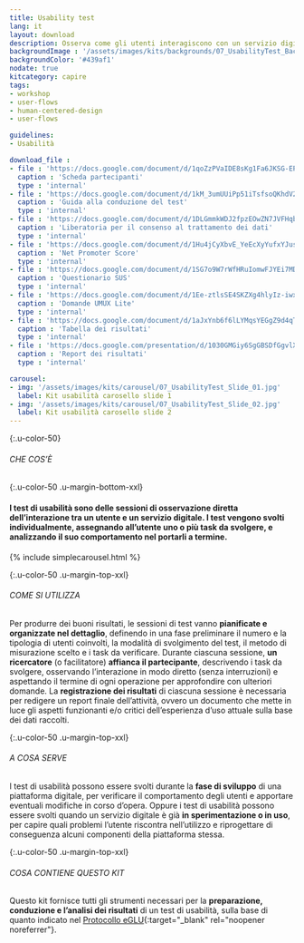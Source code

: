 ```yaml
---
title: Usability test
lang: it
layout: download
description: Osserva come gli utenti interagiscono con un servizio digitale per renderlo più usabile
backgroundImage : '/assets/images/kits/backgrounds/07_UsabilityTest_Background.png'
backgroundColor: '#439af1'
nodate: true
kitcategory: capire
tags:
- workshop
- user-flows
- human-centered-design
- user-flows

guidelines:
- Usabilità

download_file :
- file : 'https://docs.google.com/document/d/1qoZzPVaIDE8sKg1Fa6JKSG-EPsy_YTtgSlDaV7O4X2c/edit?usp=sharing'
  caption : 'Scheda partecipanti'
  type : 'internal'
- file : 'https://docs.google.com/document/d/1kM_3umUUiPp51iTsfsoQKhdV2-FD6bjKKFp17xTB124/edit?usp=sharing'
  caption : 'Guida alla conduzione del test'
  type : 'internal'
- file : 'https://docs.google.com/document/d/1DLGmmkWDJ2fpzEOwZN7JVFHqbK-d118Jy97WU3zjA9M/edit?usp=sharing'
  caption : 'Liberatoria per il consenso al trattamento dei dati'
  type : 'internal'
- file : 'https://docs.google.com/document/d/1Hu4jCyXbvE_YeEcXyYufxYJuspQH-artlPIfSzwFWek/edit?usp=sharing'
  caption : 'Net Promoter Score'
  type : 'internal'
- file : 'https://docs.google.com/document/d/1SG7o9W7rWfHRuIomwFJYEi7MDJ-WwdNb314uD5bH8vQ/edit?usp=sharing'
  caption : 'Questionario SUS'
  type : 'internal'
- file : 'https://docs.google.com/document/d/1Ee-ztlsSE4SKZXg4hlyIz-iwxTJyr7P_G06MchnNwvA/edit?usp=sharing'
  caption : 'Domande UMUX Lite'
  type : 'internal'
- file : 'https://docs.google.com/document/d/1aJxYnb6f6lLYMqsYEGgZ9d4qTwQbR62mDiSlWpU-9zY/edit?usp=sharing'
  caption : 'Tabella dei risultati'
  type : 'internal'
- file : 'https://docs.google.com/presentation/d/1030GMGiy6SgGBSDfGgvlXr0HblcGlmuku7VkeaPtbfM/edit?usp=sharing'
  caption : 'Report dei risultati'
  type : 'internal'

carousel:
- img: '/assets/images/kits/carousel/07_UsabilityTest_Slide_01.jpg'
  label: Kit usabilità carosello slide 1
- img: '/assets/images/kits/carousel/07_UsabilityTest_Slide_02.jpg'
  label: Kit usabilità carosello slide 2
---
```


{:.u-color-50}
###### CHE COS’È

{:.u-color-50 .u-margin-bottom-xxl}
#### I test di usabilità sono delle **sessioni di osservazione diretta** dell’interazione tra un utente e un servizio digitale. I test vengono svolti individualmente, assegnando all’utente uno o più task da svolgere, e analizzando il suo comportamento nel portarli a termine.

{% include simplecarousel.html  %}

{:.u-color-50 .u-margin-top-xxl}
###### COME SI UTILIZZA
Per produrre dei buoni risultati, le sessioni di test vanno **pianificate e organizzate nel dettaglio**, definendo in una fase preliminare il numero e la tipologia di utenti coinvolti, la modalità di svolgimento del test, il metodo di misurazione scelto e i task da verificare. Durante ciascuna sessione, **un ricercatore** (o facilitatore) **affianca il partecipante**, descrivendo i task da svolgere, osservando l’interazione in modo diretto (senza interruzioni) e aspettando il termine di ogni operazione per approfondire con ulteriori domande. La **registrazione dei risultati** di ciascuna sessione è necessaria per redigere un report finale dell’attività, ovvero un documento che mette in luce gli aspetti funzionanti e/o critici dell’esperienza d’uso attuale sulla base dei dati raccolti.



{:.u-color-50 .u-margin-top-xxl}
###### A COSA SERVE
I test di usabilità possono essere svolti durante la **fase di sviluppo** di una piattaforma digitale, per verificare il comportamento degli utenti e apportare eventuali modifiche in corso d’opera. Oppure i test di usabilità possono essere svolti quando un servizio digitale è già **in sperimentazione o in uso**, per capire quali problemi l’utente riscontra nell’utilizzo e riprogettare di conseguenza alcuni componenti della piattaforma stessa.

{:.u-color-50 .u-margin-top-xxl}
###### COSA CONTIENE QUESTO KIT
Questo kit fornisce tutti gli strumenti necessari per la **preparazione, conduzione e l’analisi dei risultati** di un test di usabilità, sulla base di quanto indicato nel [Protocollo eGLU](http://www.funzionepubblica.gov.it/glu){:target="_blank" rel="noopener noreferrer"}.
